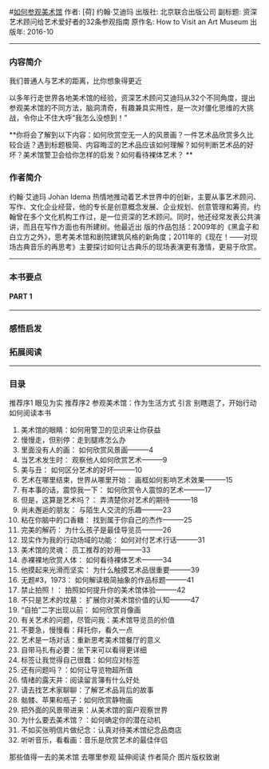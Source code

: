 #[如何参观美术馆](https://book.douban.com/subject/26861883/)
作者:  [荷] 约翰·艾迪玛
出版社: 北京联合出版公司
副标题: 资深艺术顾问给艺术爱好者的32条参观指南
原作名: How to Visit an Art Museum
出版年: 2016-10
***
### 内容简介
我们普通人与艺术的距离，比你想象得更近

以多年行走世界各地美术馆的经验，资深艺术顾问艾迪玛从32个不同角度，提出参观美术馆的不同方法，脑洞清奇，有趣兼具实用性，是一次对僵化思维的大挑战，令你止不住大呼“我怎么没想到！”

**你将会了解到以下内容：如何欣赏空无一人的风景画？一件艺术品欣赏多久比较合适？遇到标题极简、内容晦涩的艺术品应该如何理解？如何判断艺术品的好坏？美术馆警卫会给你怎样的启发？如何看待裸体艺术？ **

### 作者简介 
约翰·艾迪玛 Johan Idema 热情地推动着艺术世界中的创新，主要从事艺术顾问、写作、文化企业经营，他的专长是创意概念发展、企业规划、创意管理和筹资。约翰曾在多个文化机构工作过，是一位资深的艺术顾问。同时，他还经常发表公共演讲，而且在写作方面也有所建树。他最近出 版的作品包括：2009年的《黑盒子和白立方之外》，思考美术馆和剧院建筑风格的新角度；2011年的《现在！——对现场古典音乐的再思考》主要探讨如何让古典乐的现场表演更有激情，更易于欣赏。

***
### 本书要点
#### PART 1 
***
### 感悟启发
### 拓展阅读
***
### 目录
推荐序1 眼见为实
推荐序2 参观美术馆：作为生活方式
引言 别瞎逛了，开始行动
如何阅读本书

1. 美术馆的眼睛：如何用警卫的见识来让你获益
2. 慢慢走，但别停：走到腿疼怎么办
3. 里面没有人的画：
如何欣赏风景画———4
4. 当艺术发生时：
观察他人如何欣赏艺术———9
5. 美与丑：
如何区分艺术的好坏———10
6. 艺术在哪里结束，世界从哪里开始：
画框如何影响艺术效果———15
7. 有本事的话，震惊我一下：
如何欣赏令人震惊的艺术———17
8. 但是，这算是艺术吗？：
弄清楚你对艺术的期待———18
9. 尚未邂逅的朋友：
与陌生人交流的乐趣———23
10. 粘在你脑中的口香糖：
找到属于你自己的杰作———25
11. 完美的解药：
为什么孩子是最佳导览员———26
12. 现实作为我的行动场域的功能：
如何对付艺术行话———31
13. 美术馆的灵魂：
员工推荐的妙用———33
14. 赤裸裸地欣赏人体：
如何看待裸体艺术———34
15. 他摸起来光滑而坚实：
为什么触摸艺术品很重要———39
16. 无题#3，1973：
如何解读极简抽象的作品标题———41
17. 禁止拍照！：
拍照如何提升你的美术馆体验———42
18. 不只是艺术的坟墓：
扩展你对美术馆价值的认知———47
19. “自拍”二字出现以前：
如何欣赏肖像画
20. 有关艺术的问题，尽管问我：美术馆导览员的价值
21. 不要急，慢慢看：拜托你，看久一点
22. 艺术是一场对话：重新思考美术馆餐厅的意义
23. 自带马扎有必要：坐下来可以看得更详细
24. 标签让我觉得自己很蠢：如何应对标签
25. 还有问题吗？：如何让导览物超所值
26. 情绪的露天井：阅读留言簿有什么好处
27. 请去找艺术家聊聊：了解艺术品背后的故事
28. 骷髅、苹果和瓶子：如何欣赏静物画
29. 把外面的风景带进来：从美术馆的窗户观察世界
30. 为什么要去美术馆？：如何确定你的潜在动机
31. 不如买张明信片做纪念：认真对待美术馆纪念品商店
32. 听听音乐，看看画：音乐是欣赏艺术的最佳伴侣

那些值得一去的美术馆
去哪里参观
延伸阅读
作者简介
图片版权致谢